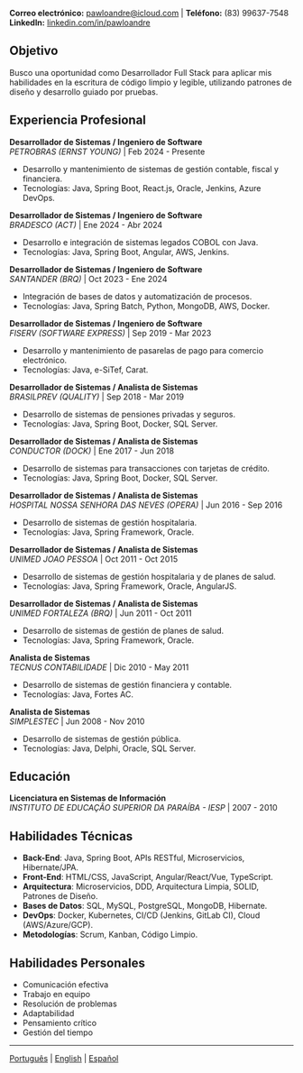 **Correo electrónico:** pawloandre@icloud.com | **Teléfono:** (83) 99637-7548  
**LinkedIn:** [linkedin.com/in/pawloandre](https://linkedin.com/in/pawloandre)

## Objetivo
Busco una oportunidad como Desarrollador Full Stack para aplicar mis habilidades en la escritura de código limpio y legible, utilizando patrones de diseño y desarrollo guiado por pruebas.

## Experiencia Profesional
**Desarrollador de Sistemas / Ingeniero de Software**  
*PETROBRAS (ERNST YOUNG)* | Feb 2024 - Presente
- Desarrollo y mantenimiento de sistemas de gestión contable, fiscal y financiera.
- Tecnologías: Java, Spring Boot, React.js, Oracle, Jenkins, Azure DevOps.

**Desarrollador de Sistemas / Ingeniero de Software**  
*BRADESCO (ACT)* | Ene 2024 - Abr 2024
- Desarrollo e integración de sistemas legados COBOL con Java.
- Tecnologías: Java, Spring Boot, Angular, AWS, Jenkins.

**Desarrollador de Sistemas / Ingeniero de Software**  
*SANTANDER (BRQ)* | Oct 2023 - Ene 2024
- Integración de bases de datos y automatización de procesos.
- Tecnologías: Java, Spring Batch, Python, MongoDB, AWS, Docker.

**Desarrollador de Sistemas / Ingeniero de Software**  
*FISERV (SOFTWARE EXPRESS)* | Sep 2019 - Mar 2023
- Desarrollo y mantenimiento de pasarelas de pago para comercio electrónico.
- Tecnologías: Java, e-SiTef, Carat.

**Desarrollador de Sistemas / Analista de Sistemas**  
*BRASILPREV (QUALITY)* | Sep 2018 - Mar 2019
- Desarrollo de sistemas de pensiones privadas y seguros.
- Tecnologías: Java, Spring Boot, Docker, SQL Server.

**Desarrollador de Sistemas / Analista de Sistemas**  
*CONDUCTOR (DOCK)* | Ene 2017 - Jun 2018
- Desarrollo de sistemas para transacciones con tarjetas de crédito.
- Tecnologías: Java, Spring Boot, Docker, SQL Server.

**Desarrollador de Sistemas / Analista de Sistemas**  
*HOSPITAL NOSSA SENHORA DAS NEVES (OPERA)* | Jun 2016 - Sep 2016
- Desarrollo de sistemas de gestión hospitalaria.
- Tecnologías: Java, Spring Framework, Oracle.

**Desarrollador de Sistemas / Analista de Sistemas**  
*UNIMED JOAO PESSOA* | Oct 2011 - Oct 2015
- Desarrollo de sistemas de gestión hospitalaria y de planes de salud.
- Tecnologías: Java, Spring Framework, Oracle, AngularJS.

**Desarrollador de Sistemas / Analista de Sistemas**  
*UNIMED FORTALEZA (BRQ)* | Jun 2011 - Oct 2011
- Desarrollo de sistemas de gestión de planes de salud.
- Tecnologías: Java, Spring Framework, Oracle.

**Analista de Sistemas**  
*TECNUS CONTABILIDADE* | Dic 2010 - May 2011
- Desarrollo de sistemas de gestión financiera y contable.
- Tecnologías: Java, Fortes AC.

**Analista de Sistemas**  
*SIMPLESTEC* | Jun 2008 - Nov 2010
- Desarrollo de sistemas de gestión pública.
- Tecnologías: Java, Delphi, Oracle, SQL Server.

## Educación
**Licenciatura en Sistemas de Información**  
*INSTITUTO DE EDUCAÇÃO SUPERIOR DA PARAÍBA - IESP* | 2007 - 2010

## Habilidades Técnicas
- **Back-End**: Java, Spring Boot, APIs RESTful, Microservicios, Hibernate/JPA.
- **Front-End**: HTML/CSS, JavaScript, Angular/React/Vue, TypeScript.
- **Arquitectura**: Microservicios, DDD, Arquitectura Limpia, SOLID, Patrones de Diseño.
- **Bases de Datos**: SQL, MySQL, PostgreSQL, MongoDB, Hibernate.
- **DevOps**: Docker, Kubernetes, CI/CD (Jenkins, GitLab CI), Cloud (AWS/Azure/GCP).
- **Metodologías**: Scrum, Kanban, Código Limpio.

## Habilidades Personales
- Comunicación efectiva
- Trabajo en equipo
- Resolución de problemas
- Adaptabilidad
- Pensamiento crítico
- Gestión del tiempo

---
[Português](/pt/) | [English](/en/) | [Español](/es/)
